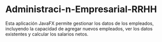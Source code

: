 # Administraci-n-Empresarial-RRHH
Esta aplicación JavaFX permite gestionar los datos de los empleados, incluyendo la capacidad de agregar nuevos empleados, ver los datos existentes y calcular los salarios netos.
